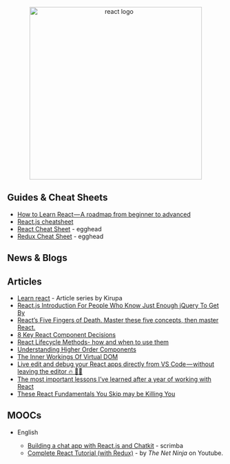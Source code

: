<p align="center">
  <img width="400" src="https://cdn.worldvectorlogo.com/logos/react.svg"  alt="react logo">
</p>

## Guides & Cheat Sheets

- [How to Learn React — A roadmap from beginner to advanced](https://medium.freecodecamp.org/learning-react-roadmap-from-scratch-to-advanced-bff7735531b6)
- [React.js cheatsheet](https://devhints.io/react)
- [React Cheat Sheet](https://github.com/linkmesrl/react-journey-2016/blob/master/resources/egghead-react-cheat-sheet-0-14-7.pdf) - egghead
- [Redux Cheat Sheet](https://github.com/linkmesrl/react-journey-2016/blob/master/resources/egghead-redux-cheat-sheet-3-2-1.pdf) - egghead

## News & Blogs

## Articles

- [Learn react](https://www.kirupa.com/react/index.htm) - Article series by Kirupa
- [React.js Introduction For People Who Know Just Enough jQuery To Get By](http://chibicode.com/react-js-introduction-for-people-who-know-just-enough-jquery-to-get-by/)
- [React’s Five Fingers of Death. Master these five concepts, then master React.](https://medium.freecodecamp.com/the-5-things-you-need-to-know-to-understand-react-a1dbd5d114a3)
- [8 Key React Component Decisions](https://medium.freecodecamp.org/8-key-react-component-decisions-cc965db11594)
- [React Lifecycle Methods- how and when to use them](https://engineering.musefind.com/react-lifecycle-methods-how-and-when-to-use-them-2111a1b692b1)
- [Understanding Higher Order Components](https://medium.freecodecamp.org/understanding-higher-order-components-6ce359d761b)
- [The Inner Workings Of Virtual DOM](https://medium.com/@rajaraodv/the-inner-workings-of-virtual-dom-666ee7ad47cf)
- [Live edit and debug your React apps directly from VS Code — without leaving the editor 🔥 🎉🎈](https://medium.com/@auchenberg/live-edit-and-debug-your-react-apps-directly-from-vs-code-without-leaving-the-editor-3da489ed905f)
- [The most important lessons I’ve learned after a year of working with React](https://medium.freecodecamp.org/mindset-lessons-from-a-year-with-react-1de862421981)
- [These React Fundamentals You Skip may be Killing You](https://medium.freecodecamp.org/these-react-fundamentals-you-skip-may-be-killing-you-7629fb87dd4a)

## MOOCs

- English

  - [Building a chat app with React.js and Chatkit](https://scrimba.com/g/greactchatkit) - scrimba
  - [Complete React Tutorial (with Redux)](https://www.youtube.com/playlist?list=PL4cUxeGkcC9ij8CfkAY2RAGb-tmkNwQHG) - by _The Net Ninja_ on Youtube.
